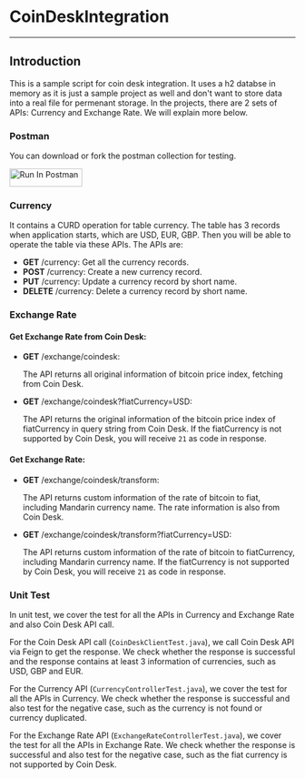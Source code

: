 # CoinDeskIntegration

---

## Introduction

This is a sample script for coin desk integration.
It uses a h2 databse in memory as it is just a sample project as well and don't want to store data into a real file for permenant storage.
In the projects, there are 2 sets of APIs: Currency and Exchange Rate. We will explain more below.

### Postman
You can download or fork the postman collection for testing.

[<img src="https://run.pstmn.io/button.svg" alt="Run In Postman" style="width: 128px; height: 32px;">](https://app.getpostman.com/run-collection/3849413-7e6a3428-2a6f-4112-8271-8786b6c2177d?action=collection%2Ffork&source=rip_markdown&collection-url=entityId%3D3849413-7e6a3428-2a6f-4112-8271-8786b6c2177d%26entityType%3Dcollection%26workspaceId%3D687ec9db-07ef-4bb3-abd8-61276e5f7d16)


### Currency
It contains a CURD operation for table currency. The table has 3 records when application starts, which are USD, EUR, GBP. Then you will be able to operate the table via these APIs.
The APIs are:
- **GET** /currency: Get all the currency records.
- **POST** /currency: Create a new currency record.
- **PUT** /currency: Update a currency record by short name.
- **DELETE** /currency: Delete a currency record by short name.

### Exchange Rate

#### Get Exchange Rate from Coin Desk:

- **GET** /exchange/coindesk:  

    The API returns all original information of bitcoin price index, fetching from Coin Desk.

- **GET** /exchange/coindesk?fiatCurrency=USD: 

    The API returns the original information of the bitcoin price index of fiatCurrency in query string from Coin Desk. If the fiatCurrency is not supported by Coin Desk, you will receive `21` as code in response.

#### Get Exchange Rate:

- **GET** /exchange/coindesk/transform: 

  The API returns custom information of the rate of bitcoin to fiat, including Mandarin currency name. The rate information is also from Coin Desk.

- **GET** /exchange/coindesk/transform?fiatCurrency=USD:

  The API returns custom information of the rate of bitcoin to fiatCurrency, including Mandarin currency name. If the fiatCurrency is not supported by Coin Desk, you will receive `21` as code in response.

### Unit Test

In unit test, we cover the test for all the APIs in Currency and Exchange Rate and also Coin Desk API call.

For the Coin Desk API call (`CoinDeskClientTest.java`), we call Coin Desk API via Feign to get the response. We check whether the response is successful and the response contains at least 3 information of currencies, such as USD, GBP and EUR.

For the Currency API (`CurrencyControllerTest.java`), we cover the test for all the APIs in Currency. We check whether the response is successful and also test for the negative case, such as the currency is not found or currency duplicated.

For the Exchange Rate API (`ExchangeRateControllerTest.java`), we cover the test for all the APIs in Exchange Rate. We check whether the response is successful and also test for the negative case, such as the fiat currency is not supported by Coin Desk.


